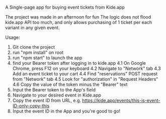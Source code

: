 A Single-page app for buying event tickets from Kide.app

The project was made in an afternoon for fun
The logic does not flood kide.app API too much, and only allows purchasing of 1 ticket per each
variant in any given event.

Usage:

1. Git clone the project
2. run "npm install" on root
3. run "npm start" to launch the app
4. find your Bearer token after logging in to kide.app
    4.1 On Google Chrome, press F12 on your keyboard
    4.2 Navigate to "Network" tab
    4.3 Add an event ticket to your cart
    4.4 Find "reservations" POST request from "Network" tab
    4.5 Look for "authorization" in "Request Headers"
    4.6 Copy the value of the token minus the "Bearer" text
5. Input the Bearer token to the App's field
6. Navigate to your desired event in Kide.app
7. Copy the event ID from URL, e.g. https://kide.app/events/this-is-event-ID-only-copy-this
8. Input the event ID in the App and you're good to go!
